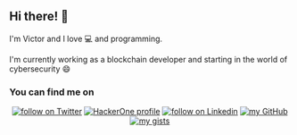 ## Hi there! 👋
I'm Victor and I love :computer: and programming. 

I'm currently working as a blockchain developer and starting in the world of cybersecurity :smile:

</p>
<h3>You can find me on</h3>
<p align="center">
  <a href="https://twitter.com/intent/follow?screen_name=VictorNS69">
        <img src="https://img.shields.io/twitter/follow/VictorNS69?style=social&logo=twitter"
            alt="follow on Twitter"></a>
    <a href="https://hackerone.com/0xwlf">
        <img src="https://img.shields.io/static/v1?label=&message=HackerOne&color=black&logo=hackerone"
            alt="HackerOne profile"></a>
  <a href="https://www.linkedin.com/in/victor-nieves-s%C3%A1nchez/">
        <img src="https://img.shields.io/static/v1?label=&message=LinkedIn&color=blue&logo=linkedin"
            alt="follow on Linkedin"></a>
  <a href="https://github.com/VictorNS69">
        <img src="https://img.shields.io/static/v1?label=&message=GitHub&color=black&logo=github"
            alt="my GitHub"></a>
  <a href="https://gist.github.com/VictorNS69">
        <img src="https://img.shields.io/static/v1?label=&message=Gist&color=grey&logo=github"
            alt="my gists"></a>
</p>
